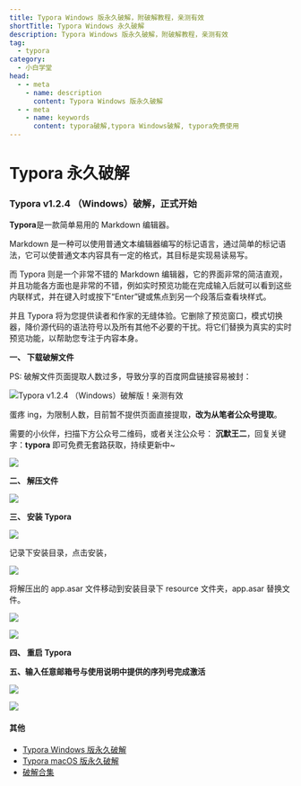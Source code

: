 ```yaml
---
title: Typora Windows 版永久破解，附破解教程，亲测有效
shortTitle: Typora Windows 永久破解
description: Typora Windows 版永久破解，附破解教程，亲测有效
tag:
  - typora
category:
  - 小白学堂
head:
  - - meta
    - name: description
      content: Typora Windows 版永久破解
  - - meta
    - name: keywords
      content: typora破解,typora Windows破解, typora免费使用
---
```


# Typora 永久破解

### Typora v1.2.4 （Windows）破解，正式开始

**Typora**是一款简单易用的 Markdown 编辑器。

Markdown 是一种可以使用普通文本编辑器编写的标记语言，通过简单的标记语法，它可以使普通文本内容具有一定的格式，其目标是实现易读易写。

而 Typora 则是一个非常不错的 Markdown 编辑器，它的界面非常的简洁直观，并且功能各方面也是非常的不错，例如实时预览功能在完成输入后就可以看到这些内联样式，并在键入时或按下“Enter”键或焦点到另一个段落后查看块样式。

并且 Typora 将为您提供读者和作家的无缝体验。它删除了预览窗口，模式切换器，降价源代码的语法符号以及所有其他不必要的干扰。将它们替换为真实的实时预览功能，以帮助您专注于内容本身。

**一、 下载破解文件**

PS: 破解文件页面提取人数过多，导致分享的百度网盘链接容易被封：

![Typora v1.2.4 （Windows）破解版！亲测有效](https://cdn.tobebetterjavaer.com/tobebetterjavaer/images/nice-article/itmind-typorayjpx-4527dc18-83b0-4e87-bd00-9cd729294d11.png)

蛋疼 ing，为限制人数，目前暂不提供页面直接提取，**改为从笔者公众号提取**。

需要的小伙伴，扫描下方公众号二维码，或者关注公众号： **沉默王二**，回复关键字：**typora** 即可免费无套路获取，持续更新中~

![](https://cdn.tobebetterjavaer.com/tobebetterjavaer/images/nice-article/itmind-ideapxideajhideayjjhmideazxjhzcmpjjcyjjhqcyx-fc5a32f3-04ed-4bbf-9df8-a13a409a275f.png)

**二、 解压文件**

![](https://cdn.tobebetterjavaer.com/tobebetterjavaer/images/nice-article/itmind-typorayjpx-66f38b4e-cbee-439c-9428-475dbe9dc0d0.png)

**三、 安装 Typora**

![](https://cdn.tobebetterjavaer.com/tobebetterjavaer/images/nice-article/itmind-typorayjpx-7a221021-28f1-4a43-9bef-eca73d7497da.png)

记录下安装目录，点击安装，

![](https://cdn.tobebetterjavaer.com/tobebetterjavaer/images/nice-article/itmind-typorayjpx-f94f4750-70b3-4300-843c-7d9c4fbba8a1.png)

将解压出的 app.asar 文件移动到安装目录下 resource 文件夹，app.asar 替换文件。

![](https://cdn.tobebetterjavaer.com/tobebetterjavaer/images/nice-article/itmind-typorayjpx-c360ba4c-90a2-4ff1-8800-be9975a212ef.png)

![](https://cdn.tobebetterjavaer.com/tobebetterjavaer/images/nice-article/itmind-typorayjpx-50373635-2c1b-4b49-b645-f4012d4ca327.png)

**四、 重启 Typora**

**五、输入任意邮箱号与使用说明中提供的序列号完成激活**

![](https://cdn.tobebetterjavaer.com/tobebetterjavaer/images/nice-article/itmind-typorayjpx-05404fe4-21cf-4fb5-8afc-cc963c66f5b3.png)

![](https://cdn.tobebetterjavaer.com/tobebetterjavaer/images/nice-article/itmind-typorayjpx-b405d199-1ca2-453f-a3cd-dcad1257ef69.png)


#### 其他

- [Typora Windows 版永久破解](https://tobebetterjavaer.com/nice-article/itmind/typorayjpx.html)
- [Typora macOS 版永久破解](https://tobebetterjavaer.com/nice-article/typoramaczwpjbhyjjdkptmarkdownbjqmksimacsocom.html)
- [破解合集](https://tobebetterjavaer.com/nice-article/itmind/)
